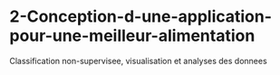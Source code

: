 # 2-Conception-d-une-application-pour-une-meilleur-alimentation
Classification non-supervisee, visualisation et analyses des donnees
